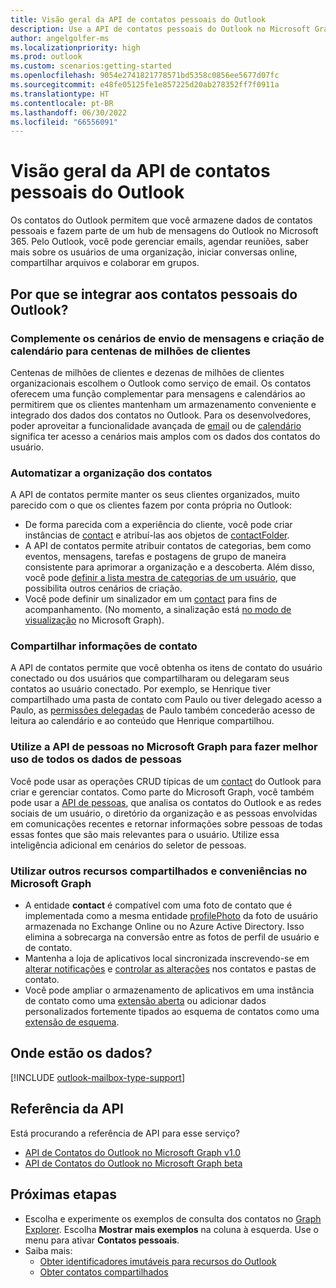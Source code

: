 ```yaml
---
title: Visão geral da API de contatos pessoais do Outlook
description: Use a API de contatos pessoais do Outlook no Microsoft Graph para gerenciar emails, agendar reuniões, localizar informações do usuário, compartilhar arquivos e colaborar em grupos.
author: angelgolfer-ms
ms.localizationpriority: high
ms.prod: outlook
ms.custom: scenarios:getting-started
ms.openlocfilehash: 9054e2741821778571bd5358c0856ee5677d07fc
ms.sourcegitcommit: e48fe05125fe1e857225d20ab278352ff7f0911a
ms.translationtype: HT
ms.contentlocale: pt-BR
ms.lasthandoff: 06/30/2022
ms.locfileid: "66556091"
---
```

# <a name="outlook-personal-contacts-api-overview"></a>Visão geral da API de contatos pessoais do Outlook

Os contatos do Outlook permitem que você armazene dados de contatos pessoais e fazem parte de um hub de mensagens do Outlook no Microsoft 365. Pelo Outlook, você pode gerenciar emails, agendar reuniões, saber mais sobre os usuários de uma organização, iniciar conversas online, compartilhar arquivos e colaborar em grupos.

## <a name="why-integrate-with-outlook-personal-contacts"></a>Por que se integrar aos contatos pessoais do Outlook?

### <a name="complement-messaging-and-calendaring-scenarios-for-hundreds-of-millions-of-customers"></a>Complemente os cenários de envio de mensagens e criação de calendário para centenas de milhões de clientes

Centenas de milhões de clientes e dezenas de milhões de clientes organizacionais escolhem o Outlook como serviço de email. Os contatos oferecem uma função complementar para mensagens e calendários ao permitirem que os clientes mantenham um armazenamento conveniente e integrado dos dados dos contatos no Outlook. Para os desenvolvedores, poder aproveitar a funcionalidade avançada de [email](outlook-mail-concept-overview.md) ou de [calendário](outlook-calendar-concept-overview.md) significa ter acesso a cenários mais amplos com os dados dos contatos do usuário.

### <a name="automate-contact-organization"></a>Automatizar a organização dos contatos

A API de contatos permite manter os seus clientes organizados, muito parecido com o que os clientes fazem por conta própria no Outlook:

- De forma parecida com a experiência do cliente, você pode criar instâncias de [contact](/graph/api/resources/contact) e atribuí-las aos objetos de [contactFolder](/graph/api/resources/contactfolder).
- A API de contatos permite atribuir contatos de categorias, bem como eventos, mensagens, tarefas e postagens de grupo de maneira consistente para aprimorar a organização e a descoberta. Além disso, você pode [definir a lista mestra de categorias de um usuário](/graph/api/outlookuser-post-mastercategories), que possibilita outros cenários de criação.
- Você pode definir um sinalizador em um [contact](/graph/api/resources/contact) para fins de acompanhamento. (No momento, a sinalização está [no modo de visualização](versioning-and-support.md#beta-version) no Microsoft Graph).

### <a name="share-contact-information"></a>Compartilhar informações de contato

A API de contatos permite que você obtenha os itens de contato do usuário conectado ou dos usuários que compartilharam ou delegaram seus contatos ao usuário conectado. Por exemplo, se Henrique tiver compartilhado uma pasta de contato com Paulo ou tiver delegado acesso a Paulo, as [permissões delegadas](auth/auth-concepts.md#microsoft-graph-permissions) de Paulo também concederão acesso de leitura ao calendário e ao conteúdo que Henrique compartilhou.

### <a name="leverage-people-api-in-microsoft-graph-to-make-better-use-of-all-people-data"></a>Utilize a API de pessoas no Microsoft Graph para fazer melhor uso de todos os dados de pessoas

Você pode usar as operações CRUD típicas de um [contact](/graph/api/resources/contact) do Outlook para criar e gerenciar contatos. Como parte do Microsoft Graph, você também pode usar a [API de pessoas](people-example.md), que analisa os contatos do Outlook e as redes sociais de um usuário, o diretório da organização e as pessoas envolvidas em comunicações recentes e retornar informações sobre pessoas de todas essas fontes que são mais relevantes para o usuário. Utilize essa inteligência adicional em cenários do seletor de pessoas.

### <a name="take-advantage-of-other-shared-features-and-conveniences-in-microsoft-graph"></a>Utilizar outros recursos compartilhados e conveniências no Microsoft Graph

- A entidade **contact** é compatível com uma foto de contato que é implementada como a mesma entidade [profilePhoto](/graph/api/resources/profilephoto) da foto de usuário armazenada no Exchange Online ou no Azure Active Directory. Isso elimina a sobrecarga na conversão entre as fotos de perfil de usuário e de contato.
- Mantenha a loja de aplicativos local sincronizada inscrevendo-se em [alterar notificações](/graph/api/resources/webhooks) e [controlar as alterações](delta-query-overview.md) nos contatos e pastas de contato.
- Você pode ampliar o armazenamento de aplicativos em uma instância de contato como uma [extensão aberta](extensibility-overview.md#4-open-extensions) ou adicionar dados personalizados fortemente tipados ao esquema de contatos como uma [extensão de esquema](extensibility-overview.md#3-schema-extensions).

## <a name="where-is-the-data"></a>Onde estão os dados?

[!INCLUDE [outlook-mailbox-type-support](../includes/outlook-mailbox-type-support.md)]

## <a name="api-reference"></a>Referência da API

Está procurando a referência de API para esse serviço?

- [API de Contatos do Outlook no Microsoft Graph v1.0](/graph/api/resources/contact?view=graph-rest-1.0&preserve-view=true)
- [API de Contatos do Outlook no Microsoft Graph beta](/graph/api/resources/contact?view=graph-rest-beta&preserve-view=true)

## <a name="next-steps"></a>Próximas etapas

- Escolha e experimente os exemplos de consulta dos contatos no [Graph Explorer](https://developer.microsoft.com/graph/graph-explorer/?request=me%2Fcontacts&version=v1.0). Escolha **Mostrar mais exemplos** na coluna à esquerda. Use o menu para ativar **Contatos pessoais**.
- Saiba mais:
  - [Obter identificadores imutáveis para recursos do Outlook](outlook-immutable-id.md)
  - [Obter contatos compartilhados](outlook-get-shared-contacts-folders.md)
